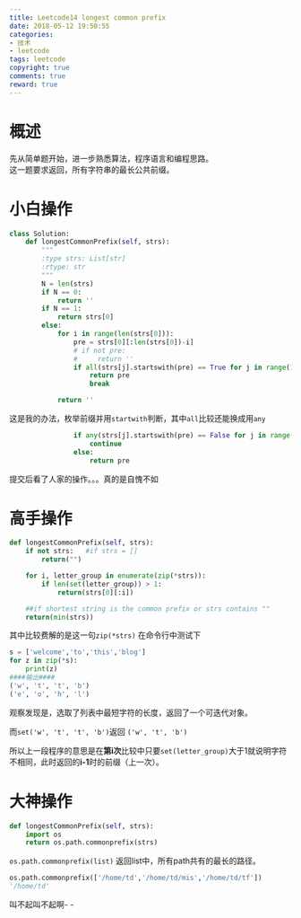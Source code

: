 ```yaml
---
title: Leetcode14 longest common prefix
date: 2018-05-12 19:50:55
categories: 
- 技术
- leetcode
tags: leetcode
copyright: true
comments: true
reward: true
---
```


# 概述

先从简单题开始，进一步熟悉算法，程序语言和编程思路。  
这一题要求返回，所有字符串的最长公共前缀。  
<!-- more -->
# 小白操作

```python
class Solution:
    def longestCommonPrefix(self, strs):
        """
        :type strs: List[str]
        :rtype: str
        """
        N = len(strs)
        if N == 0:
            return ''
        if N == 1:
            return strs[0]
        else:
            for i in range(len(strs[0])):
                pre = strs[0][:len(strs[0])-i]
                # if not pre:
                #     return ''
                if all(strs[j].startswith(pre) == True for j in range(1, N)):
                    return pre
                    break

            return ''
```

这是我的办法，枚举前缀并用`startwith`判断，其中`all`比较还能换成用`any`

```python 
                if any(strs[j].startswith(pre) == False for j in range(1, N)):
                    continue
                else:
                    return pre
```

提交后看了人家的操作。。。真的是自愧不如

# 高手操作

```python
def longestCommonPrefix(self, strs):
	if not strs:   #if strs = []
		return("")

	for i, letter_group in enumerate(zip(*strs)):
		if len(set(letter_group)) > 1:
			return(strs[0][:i])

	##if shortest string is the common prefix or strs contains ""
	return(min(strs))
```

其中比较费解的是这一句`zip(*strs)` 在命令行中测试下

```python
s = ['welcome','to','this','blog']
for z in zip(*s):
    print(z)
####输出####
('w', 't', 't', 'b')
('e', 'o', 'h', 'l')
```

观察发现是，选取了列表中最短字符的长度，返回了一个可迭代对象。

而`set('w', 't', 't', 'b')`返回 `('w', 't', 'b')`

所以上一段程序的意思是在**第i次**比较中只要`set(letter_group)`大于1就说明字符不相同，此时返回的**i-1**时的前缀（上一次）。

# 大神操作

```python
def longestCommonPrefix(self, strs):
    import os 
    return os.path.commonprefix(strs)
```

`os.path.commonprefix(list)` 
返回list中，所有path共有的最长的路径。 

```python
os.path.commonprefix(['/home/td','/home/td/mis','/home/td/tf']) 
'/home/td' 
```

叫不起叫不起啊- -